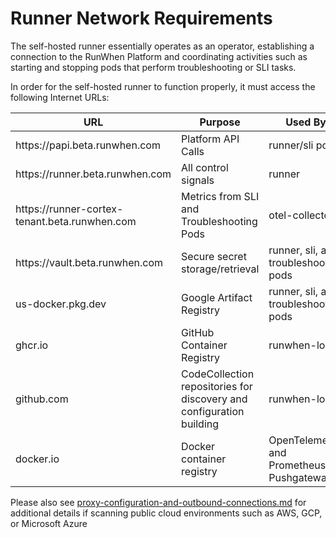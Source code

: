 # Runner Network Requirements

The self-hosted runner essentially operates as an operator, establishing a connection to the RunWhen Platform and coordinating activities such as starting and stopping pods that perform troubleshooting or SLI tasks.

In order for the self-hosted runner to function properly, it must access the following Internet URLs:

<table><thead><tr><th width="304">URL</th><th width="250">Purpose</th><th>Used By</th></tr></thead><tbody><tr><td>https://papi.beta.runwhen.com</td><td>Platform API Calls</td><td>runner/sli pods</td></tr><tr><td>https://runner.beta.runwhen.com</td><td>All control signals</td><td>runner</td></tr><tr><td>https://runner-cortex-tenant.beta.runwhen.com</td><td>Metrics from SLI and Troubleshooting Pods</td><td>otel-collector</td></tr><tr><td>https://vault.beta.runwhen.com</td><td>Secure secret storage/retrieval</td><td>runner, sli, and troubleshooting pods</td></tr><tr><td>us-docker.pkg.dev</td><td>Google Artifact Registry</td><td>runner, sli, and troubleshooting pods</td></tr><tr><td>ghcr.io</td><td>GitHub Container Registry</td><td>runwhen-local</td></tr><tr><td>github.com</td><td>CodeCollection repositories for discovery and configuration building</td><td>runwhen-local</td></tr><tr><td>docker.io</td><td>Docker container registry</td><td>OpenTelemetry and Prometheus Pushgateway</td></tr></tbody></table>

Please also see [proxy-configuration-and-outbound-connections.md](../../configuration/proxy-configuration-and-outbound-connections.md "mention") for additional details if scanning public cloud environments such as AWS, GCP, or Microsoft Azure
